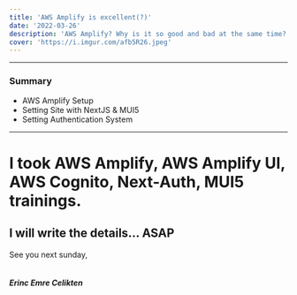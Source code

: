```yaml
---
title: 'AWS Amplify is excellent(?)'
date: '2022-03-26'
description: 'AWS Amplify? Why is it so good and bad at the same time?'
cover: 'https://i.imgur.com/afb5R26.jpeg'
---
```


---

### Summary
 - AWS Amplify Setup
 - Setting Site with NextJS & MUI5
 - Setting Authentication System

---

# I took AWS Amplify, AWS Amplify UI, AWS Cognito, Next-Auth, MUI5 trainings.

## I will write the details... ASAP

See you next sunday,\
\
\
**_Erinc Emre Celikten_**
